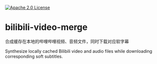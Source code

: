 [![Apache 2.0 License](https://img.shields.io/badge/license-Apache-blue.svg?style=flat)](LICENSE.md)

# bilibili-video-merge
合成缓存在本地的哔哩哔哩视频、音频文件，同时下载对应软字幕

Synthesize locally cached Bilibili video and audio files while downloading corresponding soft subtitles.
